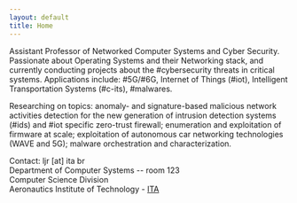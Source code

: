 ```yaml
---
layout: default
title: Home
---
```


Assistant Professor of Networked Computer Systems and Cyber Security. Passionate about Operating Systems and their Networking stack, and currently conducting projects about the #cybersecurity threats in critical systems. Applications include: #5G/#6G, Internet of Things (#iot), Intelligent Transportation Systems (#c-its), #malwares.

Researching on topics: anomaly- and signature-based malicious network activities detection for the new generation of intrusion detection systems (#ids) and #iot specific zero-trust firewall; enumeration and exploitation of firmware at scale; exploitation of autonomous car networking technologies (WAVE and 5G); malware orchestration and characterization.

Contact: ljr [at] ita br<br />
Department of Computer Systems -- room 123<br />
Computer Science Division<br />
Aeronautics Institute of Technology - [ITA](http://ita.br)<br />


